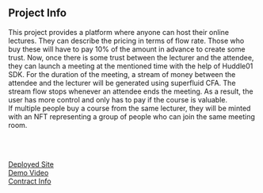 ## Project Info
This project provides a platform where anyone can host their online lectures. They can describe the pricing in terms of flow rate. Those who buy these will have to pay 10% of the amount in advance to create some trust. Now, once there is some trust between the lecturer and the attendee, they can launch a meeting at the mentioned time with the help of Huddle01 SDK. For the duration of the meeting, a stream of money between the attendee and the lecturer will be generated using superfluid CFA. The stream flow stops whenever an attendee ends the meeting. As a result, the user has more control and only has to pay if the course is valuable. </br>
If multiple people buy a course from the same lecturer, they will be minted with an NFT representing a group of people who can join the same meeting room.

</br>
</br>


[Deployed Site](https://teacho-superfluid.vercel.app/)
<br />
[Demo Video](https://youtu.be/88_QtgqihZU)
<br />
[Contract Info](https://mumbai.polygonscan.com/address/0x4F500C52fcFE3f640929B254d4294cdC9740aDE1)

